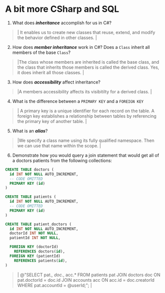 # A bit more CSharp and SQL
1. What does ***inheritance*** accomplish for us in C#?

  > | It enables us to create new classes that reuse, extend, and modify the behavior defined in other classes.  |

2. How does ***member inheritance*** work in C#? Does a `Class` inherit all members of the base `Class`?

  > |The class whose members are inherited is called the base class,  and the class that inherits those members is called the derived class. Yes, it does inherit all those classes.  |

3. How does ***accessibility*** affect inheritance?

  > |A members accessibility affects its visibitilty for a derived class.  |

4. What is the difference between a `PRIMARY KEY` and a `FOREIGN KEY`

  > | A primary key is a unique identifier for each record on the table. A foreign key establishes a relationship between tables by referencing the primary key of another table.  |

5. What is an ***alias***?

  > |We specify a class name using its fully qualified namespace. Then we can use that name within the scope. |

6. Demonstrate how you would query a join statement that would get all of a doctors patients from the following collections:

  ```SQL
  CREATE TABLE doctors (
    id INT NOT NULL AUTO_INCREMENT,
    -- CODE OMITTED
    PRIMARY KEY (id)
  )

  CREATE TABLE patients (
    id INT NOT NULL AUTO_INCREMENT,
    -- CODE OMITTED
    PRIMARY KEY (id)
  )

  CREATE TABLE patient_doctors (
    id INT NOT NULL AUTO_INCREMENT,
    doctorId INT NOT NULL,
    patientId INT NOT NULL,

    FOREIGN KEY (doctorId)
      REFERENCES doctors(id),
    FOREIGN KEY (patientId)
      REFERENCES patients(id),
  )

  ```

  > | @"SELECT pat.*,
> doc.*,
> acc.*
> FROM patients pat
> JOIN doctors doc ON pat.doctorId = doc.id
> JOIN accounts acc ON acc.id = doc.creatorId
> WHERE pat.accountId = @userId;";
> |
